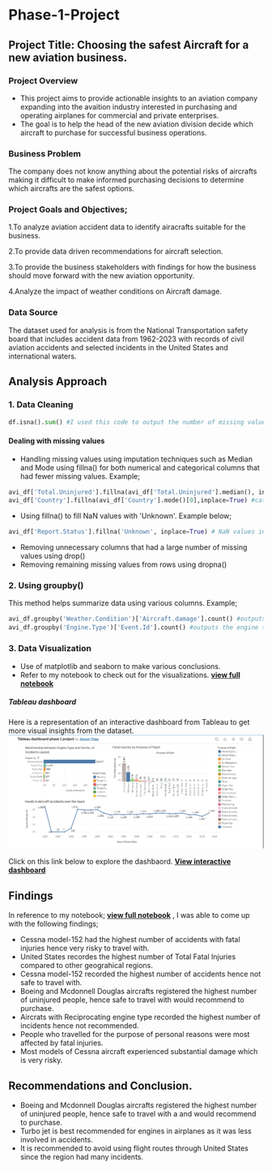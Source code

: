 # Phase-1-Project

## Project Title: Choosing the safest Aircraft for a new aviation business.

### Project Overview
  - This project aims to provide actionable insights to an aviation company expanding into the avaition industry interested in purchasing and operating airplanes for commercial and private enterprises.
  - The goal is to help the head of the new aviation division decide which aircraft to purchase for successful business operations.

### Business Problem
 
 The company does not know anything about the potential risks of aircrafts making it difficult to make informed purchasing decisions to determine which aircrafts are the safest options.

### Project Goals and Objectives;
  
  1.To analyze aviation accident data to identify airacrafts suitable for the business.
  
  2.To provide data driven recommendations for aircraft selection.
  
  3.To provide the business stakeholders with findings for how the business should move forward with the new aviation opportunity.
  
  4.Analyze the impact of weather conditions on Aircraft damage.

### Data Source
The dataset used for analysis is from the National Transportation safety board that includes accident data from 1962-2023 with records of civil aviation accidents and selected incidents in the United States and international waters.

## Analysis Approach

### 1. Data Cleaning
```python
df.isna().sum() #I used this code to output the number of missing values in each column in the dataset.
```
#### Dealing with missing values 
- Handling missing values using imputation techniques such as Median and Mode using fillna() for both numerical and categorical columns that had fewer missing values. Example;
```python
avi_df['Total.Uninjured'].fillna(avi_df['Total.Uninjured'].median(), inplace=True) # numerical column
avi_df['Country'].fillna(avi_df['Country'].mode()[0],inplace=True) #categorical column
```
- Using fillna() to fill  NaN values with 'Unknown'. Example below;
```python
avi_df['Report.Status'].fillna('Unknown', inplace=True) # NaN values in Report.Status column filled with Unknown.
```
- Removing unnecessary columns that had a large number of missing values using drop()
- Removing remaining missing values from rows using dropna()

### 2. Using groupby()
This method helps summarize data using various columns. Example;
```python
avi_df.groupby('Weather.Condition')['Aircraft.damage'].count() #outputs which weather condition had the most number of aircraft damages.
avi_df.groupby('Engine.Type')['Event.Id'].count() #outputs the engine type that caused the most incidents.
```

### 3. Data Visualization
- Use of matplotlib and seaborn to make various conclusions.
- Refer to my notebook to check out for the visualizations. **[view full notebook](index.ipynb)**
##### Tableau dashboard
Here is a representation of an interactive dashboard from Tableau to get more visual insights from the dataset.
![View dashboard](interactive_dashboard.png)

Click on this link below to explore the dashbaord.
**[View interactive dashboard](https://public.tableau.com/app/profile/sharon.thiga/viz/Tableaudashboardphase1project/Dashboard1?publish=yes)**

## Findings
In reference to my notebook;  **[view full notebook](index.ipynb)** , I was able to come up with the following findings;
- Cessna model-152 had the highest number of accidents with fatal injuries hence very risky to travel with.
- United States recordes the highest number of Total Fatal Injuries compared to other geograhical regions.
- Cessna model-152 recorded the highest number of accidents hence not safe to travel with.
- Boeing and Mcdonnell Douglas aircrafts registered the highest number of uninjured people, hence safe to travel with would recommend to purchase.
- Aircrats with Reciprocating engine type recorded the highest number of incidents hence not recommended.
- People who travelled for the purpose of personal reasons were most affected by fatal injuries.
- Most models of Cessna aircraft experienced substantial damage which is very risky.

## Recommendations and Conclusion.
- Boeing and Mcdonnell Douglas aircrafts registered the highest number of uninjured people, hence safe to travel with a and would recommend to purchase.
- Turbo jet is best recommended for engines in airplanes as it was less involved in accidents.
- It is recommended to avoid using flight routes through United States since the region had many incidents.


















